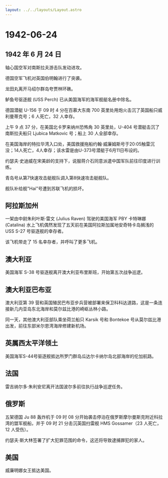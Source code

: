 ```yaml
---
layout: ../../layouts/Layout.astro
---
```


# 1942-06-24

## 1942 年 6 月 24 日

轴心国空军对南斯拉夫游击队发动进攻。

德国空军飞机对英国伯明翰进行了突袭。

龙田丸离开马绍尔群岛夸贾林环礁。

鲈鱼号驱逐舰 (USS Perch) 已从美国海军的海军舰艇名册中除名。

德国潜艇 U-156 于 09 时 4 分在百慕大东南 700
英里处用炮火击沉了英国船只威利曼蒂克号；6 人死亡，32 人幸存。

上午 9 点 37 分，在美国北卡罗来纳州恐怖角 30 英里处，U-404
号潜艇击沉了南斯拉夫船只 Ljubica Matkovic 号；船上 30 人全部幸存。

在美国海岸的特拉华湾入口处，美国救援拖船约翰·威廉姆斯号于20:05触雷沉没；14人死亡，4人幸存；该水雷是由U-373号潜艇于6月11日布设的。

约瑟夫·史迪威在宋美龄的支持下，说服蒋介石同意派遣中国军队前往印度进行训练。

青岛号从第7快速攻击艇舰队调入第8快速攻击艇舰队。

舰队补给舰"Hai"号遭到苏联飞机的损坏。

## 阿拉斯加州

一架由中尉朱利叶斯·雷文 (Julius Raven) 驾驶的美国海军 PBY 卡特琳娜
(Catalina) 水上飞机偶然发现了五天前在美国阿拉斯加属地安奇特卡岛搁浅的
USS S-27 号驱逐舰的幸存者。

该飞机带走了 15 名幸存者，并呼叫了更多飞机。

## 澳大利亚

美国海军 S-38 号驱逐舰离开澳大利亚布里斯班，开始第五次战争巡逻。

## 澳大利亚巴布亚

澳大利亚第 39
营和英国殖民巴布亚步兵营被部署来保卫科科达道路，这是一条连接新几内亚岛东北海岸和莫尔兹比港的崎岖丛林小路。

同一天，其他澳大利亚部队乘坐荷兰船只 Karsik 号和 Bontekoe
号从莫尔兹比港出发，前往东部米尔恩湾海岸修建新机场。

## 英属西太平洋领土

美国海军S-44号驱逐舰抵达所罗门群岛瓜达尔卡纳尔岛北部海岸的伦加航路。

## 法国

雷吉纳尔多·朱利安尼离开法国波尔多前往执行战争巡逻任务。

## 俄罗斯

五架德国 Ju 88 轰炸机于 09 时 08
分开始袭击停泊在俄罗斯摩尔曼斯克附近科拉湾的盟军舰船，并于 09 时 21
分击沉英国扫雷舰 HMS Gossamer（23 人死亡，12 人受伤）。

约瑟夫·斯大林签署了扩大犯罪范围的命令，这还将导致逮捕罪犯的家人。

## 美国

威廉明娜女王抵达美国。